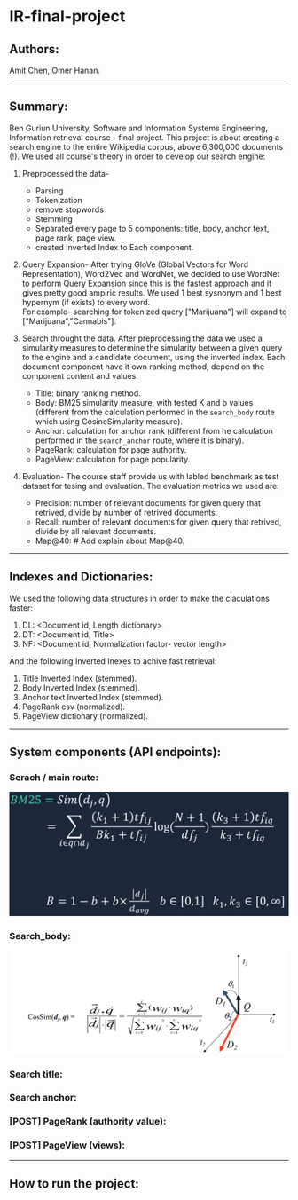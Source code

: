 # IR-final-project
## Authors: 
Amit Chen, Omer Hanan.

---
## Summary:
Ben Guriun University, Software and Information Systems Engineering, Information retrieval course - final project.
This project is about creating a search engine to the entire Wikipedia corpus, above 6,300,000 documents (!).
We used all course's theory in order to develop our search engine:
1. Preprocessed the data- 
    - Parsing 
    - Tokenization 
    - remove stopwords
    - Stemming
    - Separated every page to 5 components: title, body, anchor text, page rank, page view.
    - created Inverted Index to Each component.

2. Query Expansion- After trying GloVe (Global Vectors for Word Representation), Word2Vec and WordNet, we decided to use WordNet to perform Query Expansion since this is the fastest approach and it gives pretty good ampiric results. We used 1 best sysnonym and 1 best hypernym (if exists) to every word.</br> For example- searching for tokenized query ["Marijuana"] will expand to ["Marijuana","Cannabis"].

3. Search throught the data. After preprocessing the data we used a simularity measures to determine the simularity between a given query to the engine and a candidate document, using the inverted index. Each document component have it own ranking method, depend on the component content and values.
    - Title: binary ranking method.
    - Body: BM25 simularity measure, with tested K and b values (different from the calculation performed in the `search_body` route which using CosineSimularity measure).
    - Anchor: calculation for anchor rank (different from he calculation performed in the `search_anchor` route, where it is binary).
    - PageRank: calculation for page authority.
    - PageView: calculation for page popularity.

4. Evaluation- The course staff provide us with labled benchmark as test dataset for tesing and evaluation. The evaluation metrics we used are:
    - Precision: number of relevant documents for given query that retrived, divide by number of retrived documents.
    - Recall: number of relevant documents for given query that retrived, divide by all relevant documents.
    - Map@40: # Add explain about Map@40.

 ---
## Indexes and Dictionaries:
We used the following data structures in order to make the claculations faster:
1. DL: <Document id, Length dictionary>
2. DT: <Document id, Title>
3. NF: <Document id, Normalization factor- vector length>

And the following Inverted Inexes to achive fast retrieval:
1. Title Inverted Index (stemmed).
1. Body Inverted Index (stemmed).
1. Anchor text Inverted Index (stemmed).
1. PageRank csv (normalized).
1. PageView dictionary (normalized).

---
## System components (API endpoints):
### Serach / main route:
![](/images/BM25.png)

### Search_body:
![](/images/CosineSim.png)
### Search title:

### Search anchor:

### [POST] PageRank (authority value):

### [POST] PageView (views):
---
## How to run the project:


